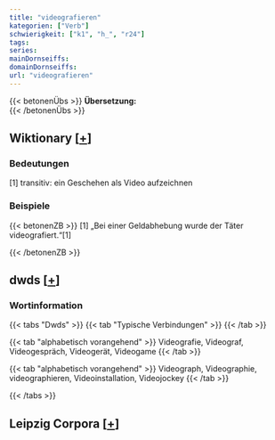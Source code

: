 ```yaml
---
title: "videografieren"
kategorien: ["Verb"]
schwierigkeit: ["k1", "h_", "r24"]
tags:
series:
mainDornseiffs:
domainDornseiffs:
url: "videografieren"
---
```


{{< betonenÜbs >}}
**Übersetzung:**  
{{< /betonenÜbs >}}

## Wiktionary [[+](https://de.wiktionary.org/wiki/videografieren)]

### Bedeutungen
[1] transitiv: ein Geschehen als Video aufzeichnen  

### Beispiele
{{< betonenZB >}}
[1] „Bei einer Geldabhebung wurde der Täter videografiert.“[1]  

{{< /betonenZB >}}


## dwds [[+](https://www.dwds.de/wb/videografieren)]

### Wortinformation
{{< tabs "Dwds" >}}
{{< tab "Typische Verbindungen" >}}
{{< /tab >}}

{{< tab "alphabetisch vorangehend" >}}
Videografie, Videograf, Videogespräch, Videogerät, Videogame
{{< /tab >}}

{{< tab "alphabetisch vorangehend" >}}
Videograph, Videographie, videographieren, Videoinstallation, Videojockey
{{< /tab >}}

{{< /tabs >}}

## Leipzig Corpora [[+](https://corpora.uni-leipzig.de/en/res?word=videografieren&corpusId=deu_newscrawl-public_2018)]

